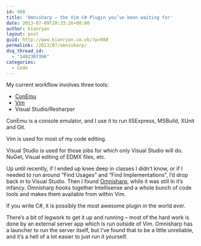 ```yaml
---
id: 988
title: 'Omnisharp – the Vim C# Plugin you’ve been waiting for'
date: 2013-07-09T20:33:26+00:00
author: kianryan
layout: post
guid: http://www.kianryan.co.uk/?p=988
permalink: /2013/07/omnisharp/
dsq_thread_id:
  - "1482307396"
categories:
  - Code
---
```

My current workflow involves three tools:

  * [ConEmu](http://code.google.com/p/conemu-maximus5/)
  * [Vim](http://www.vim.org/)
  * Visual Studio/Resharper

ConEmu is a console emulator, and I use it to run IISExpress, MSBuild, XUnit and Git.

Vim is used for most of my code editing.

Visual Studio is used for those jobs for which only Visual Studio will do. NuGet, Visual editing of EDMX files, etc.

Up until recently, if I ended up knee deep in classes I didn’t know, or if I needed to run around “Find Usages” and “Find Implementations”, I’d drop back in to Visual Studio. Then I found [Omnisharp](https://github.com/nosami/Omnisharp), while it was still in it’s infancy. Omnisharp hooks together Intellisense and a whole bunch of code tools and makes them available from within Vim.

If you write C#, it is possibly the most awesome plugin in the world ever.

There’s a bit of legwork to get it up and running – most of the hard work is done by an external server app which is run outside of Vim. Omnisharp has a launcher to run the server itself, but I’ve found that to be a little unreliable, and it’s a hell of a lot easier to just run it yourself.